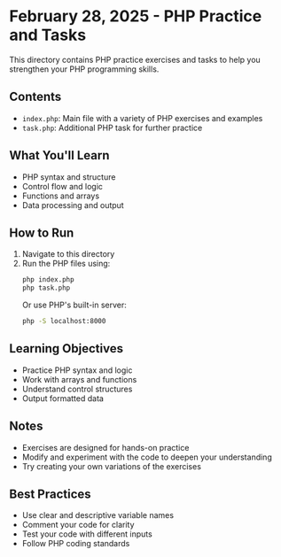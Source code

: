 # February 28, 2025 - PHP Practice and Tasks

This directory contains PHP practice exercises and tasks to help you strengthen your PHP programming skills.

## Contents

- `index.php`: Main file with a variety of PHP exercises and examples
- `task.php`: Additional PHP task for further practice

## What You'll Learn

- PHP syntax and structure
- Control flow and logic
- Functions and arrays
- Data processing and output

## How to Run

1. Navigate to this directory
2. Run the PHP files using:
   ```bash
   php index.php
   php task.php
   ```
   Or use PHP's built-in server:
   ```bash
   php -S localhost:8000
   ```

## Learning Objectives

- Practice PHP syntax and logic
- Work with arrays and functions
- Understand control structures
- Output formatted data

## Notes

- Exercises are designed for hands-on practice
- Modify and experiment with the code to deepen your understanding
- Try creating your own variations of the exercises

## Best Practices

- Use clear and descriptive variable names
- Comment your code for clarity
- Test your code with different inputs
- Follow PHP coding standards 